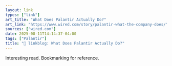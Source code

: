 ```yaml
---
layout: link
types: ["link"]
art_title: "What Does Palantir Actually Do?"
art_link: "https://www.wired.com/story/palantir-what-the-company-does/"
sources: ["wired.com"]
date: 2025-08-11T14:14:37-04:00
tags: ["Palantir"]
title: "🔗 linkblog: What Does Palantir Actually Do?"
---
```

Interesting read. Bookmarking for reference.